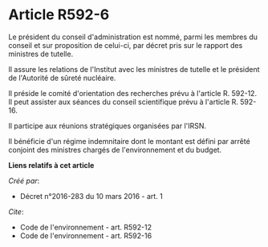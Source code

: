# Article R592-6

Le président du conseil d'administration est nommé, parmi les membres du conseil et sur proposition de celui-ci, par décret
pris sur le rapport des ministres de tutelle.

Il assure les relations de l'Institut avec les ministres de tutelle et le président de l'Autorité de sûreté nucléaire.

Il préside le comité d'orientation des recherches prévu à l'article R. 592-12. Il peut assister aux séances du conseil
scientifique prévu à l'article R. 592-16.

Il participe aux réunions stratégiques organisées par l'IRSN.

Il bénéficie d'un régime indemnitaire dont le montant est défini par arrêté conjoint des ministres chargés de l'environnement
et du budget.

**Liens relatifs à cet article**

_Créé par_:

  - Décret n°2016-283 du 10 mars 2016 - art. 1

_Cite_:

  - Code de l'environnement - art. R592-12
  - Code de l'environnement - art. R592-16
